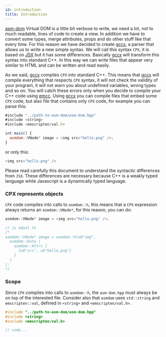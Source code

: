 ```yaml
---
id: introduction
title: Introduction
---
```


[asm-dom](https://github.com/mbasso/asm-dom) Virtual DOM is a little bit verbose to write, we need a lot, not to much readable, lines of code to create a view. In addition we have to convert some types, merge attributes, props and do other stuff like that every time. For this reason we have decided to create [gccx](https://github.com/mbasso/gccx), a parser that allows us to write a new simple syntax. We will call this syntax `CPX`, it is based on [JSX](https://facebook.github.io/jsx/) but it has some differences. Basically [gccx](https://github.com/mbasso/gccx) will transform this syntax into standard C++. In this way we can write files that appear very similar to HTML and can be written and read easily.

As we said, [gccx](https://github.com/mbasso/gccx) compiles `CPX` into standard C++. This means that [gccx](https://github.com/mbasso/gccx) will compile everything that respects `CPX` syntax, it will not check the validity of your program, it will not warn you about undefined variables, wrong types and so on. You will catch these errors only when you decide to compile your C++ code using [emcc](http://kripken.github.io/emscripten-site/).
Using [gccx](https://github.com/mbasso/gccx) you can compile files that embed some `CPX` code, but also file that contains only `CPX` code, for example you can parse this:

```js
#include "../path-to-asm-dom/asm-dom.hpp"
#include <string>
#include <emscripten/val.h>

int main() {
  asmdom::VNode* image = <img src="hello.png" />;
}
```

or only this:

```js
<img src="hello.png" />
```

Please read carefully this document to understand the syntactic differences from `JSX`. These differences are necessary because C++ is a weakly typed language while Javascript is a dynamically typed language.

### CPX represents objects

`CPX` code compiles into calls to `asmdom::h`, this means that a `CPX` expression always returns an `asmdom::VNode*`, for this reason, you can do:

```js
asmdom::VNode* image = <img src="hello.png" />;

// is equal to
/*
asmdom::VNode* image = asmdom::h(u8"img",
  asmdom::Data (
    asmdom::Attrs {
      {u8"src", u8"hello.png"}
    }
  )
);
*/
```

### Scope

Since `CPX` compiles into calls to `asmdom::h`, the `asm-dom.hpp` must always be on top of the interested file. Consider also that `asmdom` uses `std::string` and `emscripten::val`, defined in `<string>` and `<emscripten/val.h>`.

```c++
#include "../path-to-asm-dom/asm-dom.hpp"
#include <string>
#include <emscripten/val.h>

// code...
```